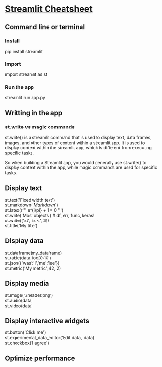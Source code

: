 #  <a href="https://docs.streamlit.io/library/cheatsheet">Streamlit Cheatsheet</a>

## Command line or terminal
### Install
pip install streamlit

### Import 
import streamlit as st

### Run the app

streamlit run app.py


## Writting in the app

### st.write vs magic commands

 st.write() is a streamlit command that is used to display text, data frames, images, and other types of content within a streamlit app. It is used to display content within the streamlit app, which is different from executing specific tasks.

So when building a Streamlit app, you would generally use st.write() to display content within the app, while magic commands are used for specific tasks.


## Display text
st.text('Fixed width text') <br/>
st.markdown('_Markdown_') <br/>
st.latex(r''' e^{i\pi} + 1 = 0 ''') <br/>
st.write('Most objects') # df, err, func, keras! <br/>
st.write(['st', 'is <', 3]) <br/>
st.title('My title')


## Display data
st.dataframe(my_dataframe) <br />
st.table(data.iloc[0:10])<br />
st.json({'was':'I','me':'lee'})<br />
st.metric('My metric', 42, 2)<br />


## Display media
st.image('./header.png')<br />
st.audio(data)<br />
st.video(data)<br />


## Display interactive widgets
st.button('Click me')<br />
st.experimental_data_editor('Edit data', data)<br />
st.checkbox('I agree')<br />

## Optimize performance


